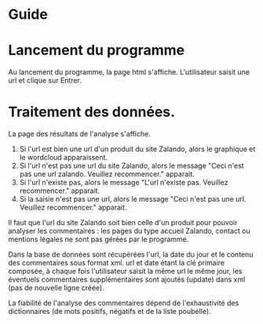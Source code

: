 # Guide 

# Lancement du programme
Au lancement du programme, la page html s'affiche.
L'utilisateur saisit une url et clique sur Entrer.

# Traitement des données.
La page des résultats de l'analyse s'affiche. 

1. Si l'url est bien une url d'un produit du site Zalando, alors le graphique et le wordcloud apparaissent. 
2. Si l'url n'est pas une url du site Zalando, alors le message "Ceci n'est pas une url zalando. Veuillez recommencer." apparait.
3. Si l'url n'existe pas, alors le message "L'url n'existe pas. Veuillez recommencer." apparait. 
4. Si la saisie n'est pas une url, alors le message "Ceci n'est pas une url. Veuillez recommencer." apparait.

Il faut que l'url du site Zalando soit bien celle d'un produit pour pouvoir analyser les commentaires : les pages du type accueil Zalando, contact ou mentions légales ne sont pas gérées par le programme.

Dans la base de données sont récupérées l'url, la date du jour et le contenu des commentaires sous format xml. 
url et date étant la clé primaire composée, à chaque fois l'utilisateur saisit la même url le même jour, les éventuels commentaires 
supplémentaires sont ajoutés (update) dans xml (pas de nouvelle ligne créée).

La fiabilité de l'analyse des commentaires dépend de l'exhaustivité des dictionnaires (de mots positifs, négatifs et de la liste poubelle).
